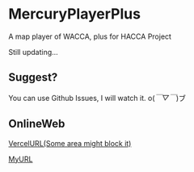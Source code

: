 # MercuryPlayerPlus

A map player of WACCA, plus for HACCA Project

Still updating...

## Suggest?

You can use Github Issues, I will watch it. o(*￣▽￣*)ブ

## OnlineWeb

[VercelURL(Some area might block it)](https://mercury-player-plus.vercel.app/)

[MyURL](https://player.hacca.wenqi.ml)
